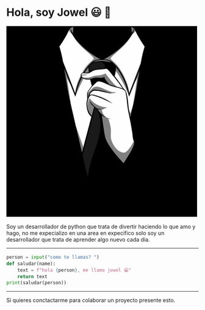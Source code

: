 # Hola, soy Jowel :smiley: :wave:

![imagen](/fino.jpg)

Soy un desarrollador de python que trata de divertir haciendo lo que amo y hago, no me expecializo en una area en expecifico solo soy un desarrollador que trata de aprender algo nuevo cada dia.

---

```python
person = input("como te llamas? ")
def saludar(name):
    text = f"hola {person}, me llamo jowel 😁"
    return text
print(saludar(person))
```
---

Si quieres conctactarme para colaborar un proyecto
presente esto.
